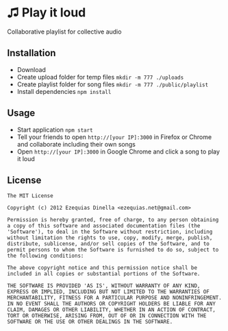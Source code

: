 # ♫ Play it loud
Collaborative playlist for collective audio

## Installation
* Download
* Create upload folder for temp files ```mkdir -m 777 ./uploads```
* Create playlist folder for song files ```mkdir -m 777 ./public/playlist```
* Install dependencies ```npm install```

## Usage
* Start application ```npm start```
* Tell your friends to open ```http://[your IP]:3000``` in Firefox or Chrome and collaborate including their own songs
* Open ```http://[your IP]:3000``` in Google Chrome and click a song to play it loud

## License
```
The MIT License

Copyright (c) 2012 Ezequias Dinella <ezequias.net@gmail.com>

Permission is hereby granted, free of charge, to any person obtaining
a copy of this software and associated documentation files (the
'Software'), to deal in the Software without restriction, including
without limitation the rights to use, copy, modify, merge, publish,
distribute, sublicense, and/or sell copies of the Software, and to
permit persons to whom the Software is furnished to do so, subject to
the following conditions:

The above copyright notice and this permission notice shall be
included in all copies or substantial portions of the Software.

THE SOFTWARE IS PROVIDED 'AS IS', WITHOUT WARRANTY OF ANY KIND,
EXPRESS OR IMPLIED, INCLUDING BUT NOT LIMITED TO THE WARRANTIES OF
MERCHANTABILITY, FITNESS FOR A PARTICULAR PURPOSE AND NONINFRINGEMENT.
IN NO EVENT SHALL THE AUTHORS OR COPYRIGHT HOLDERS BE LIABLE FOR ANY
CLAIM, DAMAGES OR OTHER LIABILITY, WHETHER IN AN ACTION OF CONTRACT,
TORT OR OTHERWISE, ARISING FROM, OUT OF OR IN CONNECTION WITH THE
SOFTWARE OR THE USE OR OTHER DEALINGS IN THE SOFTWARE.
```
